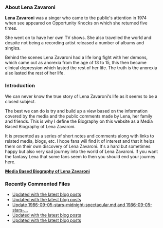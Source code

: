 ### About Lena Zavaroni

<p><strong>Lena Zavaroni</strong> was a singer who came to the public's attention in 1974 when see appeared on Opportunity Knocks on which she returned five times.</p>

<p>She went on to have her own TV shows. She also travelled the world and despite not being a recording artist released a number of albums and singles.</p>

<p>Behind the scenes Lena Zavaroni had a life long fight with her demons, which came out as anorexia from the age of 13 to 15, this then became clinical depression which lasted the rest of her life. The truth is the anorexia also lasted the rest of her life.</p>

### Introduction

<p>We can never know the true story of Lena Zavaroni's life as it seems to be a closed subject.</p>

<p>The best we can do is try and build up a view based on the information covered by the media and the public comments made by Lena, her family and friends. This is why I define the Biography on this website as a Media Based Biography of Lena Zavaroni.</p>

<p>It is presented as a series of short notes and comments along with links to related media, blogs, etc. I hope fans will find it of interest and that it helps them on their own discovery of Lena Zavaroni. It's a hard but sometimes happy but also very sad journey into the world of Lena Zavaroni. If you want the fantasy Lena that some fans seem to then you should end your journey here.</p>

<a href="https://fanzoflenazavaroni.github.io/biography/lena-zavaroni/"><strong>Media Based Biography of Lena Zavaroni</strong></a>

### Recently Commented Files

<!-- BLOG-POST-LIST:START -->
- [Updated with the latest blog posts](https://github.com/FanzOfLenaZavaroni/fanzoflenazavaroni.github.io/commit/2e6cfea4d7d06f944881117d39624853f675159a)
- [Updated with the latest blog posts](https://github.com/FanzOfLenaZavaroni/fanzoflenazavaroni.github.io/commit/f197d0dd290e3272614cf7e2c9b5c5c0da5743bd)
- [Update 1986-09-05-stars-midnight-spectacular.md and 1986-09-05-stars-…](https://github.com/FanzOfLenaZavaroni/fanzoflenazavaroni.github.io/commit/8dd1092ee18ae8ecf96bc727e10ce657442bf202)
- [Updated with the latest blog posts](https://github.com/FanzOfLenaZavaroni/fanzoflenazavaroni.github.io/commit/1fd52896b996d9ef4280d80021df3f3732cb0bc9)
- [Updated with the latest blog posts](https://github.com/FanzOfLenaZavaroni/fanzoflenazavaroni.github.io/commit/0df444b46a684d6d4a893aab0c6ad7a0763f6474)
<!-- BLOG-POST-LIST:END -->
